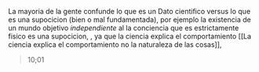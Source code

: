 La mayoria de la gente confunde lo que es un Dato cientifico versus lo que es una supocicion (bien o mal fundamentada), por ejemplo la existencia de un mundo objetivo *independiente* al la conciencia que es estrictamente fisico es una supocicion, , ya que la ciencia explica el comportamiento [[La ciencia explica el comportamiento no la naturaleza de las cosas]], 

> 10;01